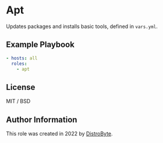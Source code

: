 # Apt

Updates packages and installs basic tools, defined in `vars.yml`.

## Example Playbook

```yaml
- hosts: all
  roles:
    - apt
```

## License

MIT / BSD

## Author Information

This role was created in 2022 by [DistroByte](https://github.com/DistroByte).
